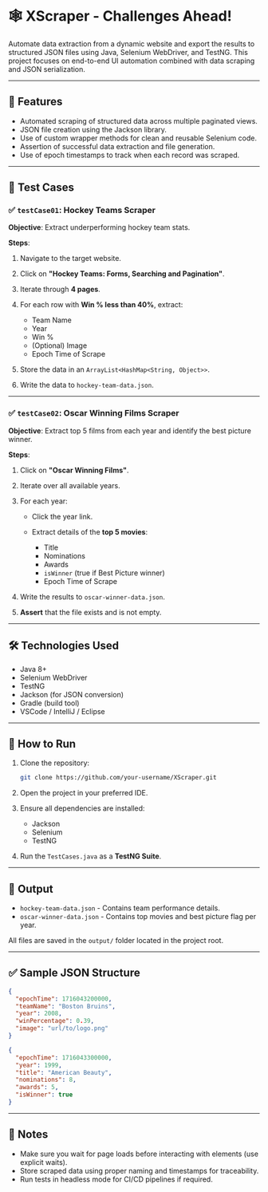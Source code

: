 # 🕸️ XScraper - Challenges Ahead!

Automate data extraction from a dynamic website and export the results to structured JSON files using Java, Selenium WebDriver, and TestNG. This project focuses on end-to-end UI automation combined with data scraping and JSON serialization.

---

## 📌 Features

* Automated scraping of structured data across multiple paginated views.
* JSON file creation using the Jackson library.
* Use of custom wrapper methods for clean and reusable Selenium code.
* Assertion of successful data extraction and file generation.
* Use of epoch timestamps to track when each record was scraped.

---

## 📂 Test Cases

### ✅ `testCase01`: Hockey Teams Scraper

**Objective**: Extract underperforming hockey team stats.

**Steps**:

1. Navigate to the target website.
2. Click on **"Hockey Teams: Forms, Searching and Pagination"**.
3. Iterate through **4 pages**.
4. For each row with **Win % less than 40%**, extract:

   * Team Name
   * Year
   * Win %
   * (Optional) Image
   * Epoch Time of Scrape
5. Store the data in an `ArrayList<HashMap<String, Object>>`.
6. Write the data to `hockey-team-data.json`.

---

### ✅ `testCase02`: Oscar Winning Films Scraper

**Objective**: Extract top 5 films from each year and identify the best picture winner.

**Steps**:

1. Click on **"Oscar Winning Films"**.
2. Iterate over all available years.
3. For each year:

   * Click the year link.
   * Extract details of the **top 5 movies**:

     * Title
     * Nominations
     * Awards
     * `isWinner` (true if Best Picture winner)
     * Epoch Time of Scrape
4. Write the results to `oscar-winner-data.json`.
5. **Assert** that the file exists and is not empty.

---

## 🛠️ Technologies Used

* Java 8+
* Selenium WebDriver
* TestNG
* Jackson (for JSON conversion)
* Gradle (build tool)
* VSCode / IntelliJ / Eclipse

---

## 📆 How to Run

1. Clone the repository:

   ```bash
   git clone https://github.com/your-username/XScraper.git
   ```
2. Open the project in your preferred IDE.
3. Ensure all dependencies are installed:

   * Jackson
   * Selenium
   * TestNG
4. Run the `TestCases.java` as a **TestNG Suite**.

---

## 📁 Output

* `hockey-team-data.json` - Contains team performance details.
* `oscar-winner-data.json` - Contains top movies and best picture flag per year.

All files are saved in the `output/` folder located in the project root.

---

## ✅ Sample JSON Structure

```json
{
  "epochTime": 1716043200000,
  "teamName": "Boston Bruins",
  "year": 2008,
  "winPercentage": 0.39,
  "image": "url/to/logo.png"
}
```

```json
{
  "epochTime": 1716043300000,
  "year": 1999,
  "title": "American Beauty",
  "nominations": 8,
  "awards": 5,
  "isWinner": true
}
```

---

## 📝 Notes

* Make sure you wait for page loads before interacting with elements (use explicit waits).
* Store scraped data using proper naming and timestamps for traceability.
* Run tests in headless mode for CI/CD pipelines if required.
